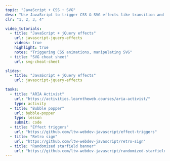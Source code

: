 ```yaml
---
topic: "JavaScript + CSS + SVG"
desc: "Use JavaScript to trigger CSS & SVG effects like transition and animations."
clr: "1, 2, 3, 4"

video_tutorials:
  - title: "JavaScript + jQuery effects"
    url: javascript-jquery-effects
    videos: true
    highlight: true
    notes: "Triggering CSS animations, manipulating SVG"
  - title: "SVG cheat sheet"
    url: svg-cheat-sheet

slides:
  - title: "JavaScript + jQuery effects"
    url: javascript-jquery-effects

tasks:
  - title: "ARIA Activist"
    url: "https://activities.learntheweb.courses/aria-activist/"
    type: activity
  - title: "Bubble popper"
    url: bubble-popper
    type: lesson
    submit: code
  - title: "Effect triggers"
    url: "https://github.com/ltw-webdev-javascript/effect-triggers"
  - title: "Retro sign"
    url: "https://github.com/ltw-webdev-javascript/retro-sign"
  - title: "Randomized starfield banner"
    url: "https://github.com/ltw-webdev-javascript/randomized-starfield-banner"
---
```

